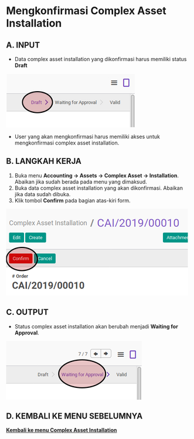# Mengkonfirmasi Complex Asset Installation

## A. INPUT

* Data complex asset installation yang dikonfirmasi harus memiliki status **Draft**

![](../../img/complex-asset-installation/status-draft.png)

* User yang akan mengkonfirmasi harus memiliki akses untuk mengkonfirmasi complex asset installation.

## B. LANGKAH KERJA

1. Buka menu **Accounting -> Assets -> Complex Asset -> Installation**. Abaikan jika sudah berada pada menu yang dimaksud.
2. Buka data complex asset installation yang akan dikonfirmasi. Abaikan jika data sudah dibuka.
3. Klik tombol **Confirm** pada bagian atas-kiri form.

![](../../img/complex-asset-installation/tombol-confirm.png)

## C. OUTPUT

* Status complex asset installation akan berubah menjadi **Waiting for Approval**.

![](../../img/complex-asset-installation/status-waiting.png)

## D. KEMBALI KE MENU SEBELUMNYA

[**Kembali ke menu Complex Asset Installation**](./../complex-asset-installation.md)
